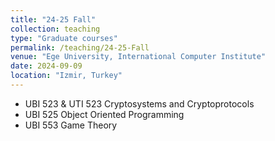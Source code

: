 ```yaml
---
title: "24-25 Fall"
collection: teaching
type: "Graduate courses"
permalink: /teaching/24-25-Fall
venue: "Ege University, International Computer Institute"
date: 2024-09-09
location: "Izmir, Turkey"
---
```


<!--  This is a description of a teaching experience. You can use markdown like any other post. -->

* UBI 523 & UTI 523 Cryptosystems and Cryptoprotocols
* UBI 525 Object Oriented Programming
* UBI 553 Game Theory